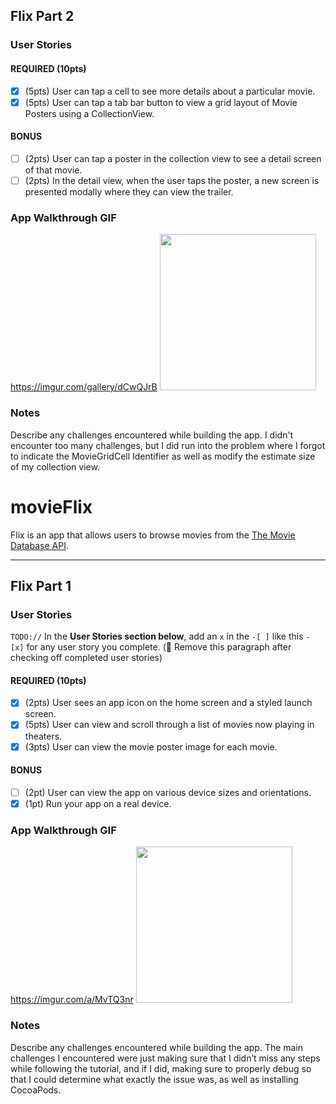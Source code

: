 ## Flix Part 2

### User Stories

#### REQUIRED (10pts)
- [x] (5pts) User can tap a cell to see more details about a particular movie.
- [x] (5pts) User can tap a tab bar button to view a grid layout of Movie Posters using a CollectionView.

#### BONUS
- [ ] (2pts) User can tap a poster in the collection view to see a detail screen of that movie.
- [ ] (2pts) In the detail view, when the user taps the poster, a new screen is presented modally where they can view the trailer.

### App Walkthrough GIF
https://imgur.com/gallery/dCwQJrB
<img src="https://imgur.com/gallery/dCwQJrB" width=250><br>

### Notes
Describe any challenges encountered while building the app.
I didn't encounter too many challenges, but I did run into the problem where I forgot to indicate the MovieGridCell Identifier as well as modify the estimate size of my collection view.


# movieFlix
Flix is an app that allows users to browse movies from the [The Movie Database API](http://docs.themoviedb.apiary.io/#).


---

## Flix Part 1

### User Stories
`TODO://` In the **User Stories section below**, add an `x` in the `-[ ]` like this `- [x]` for any user story you complete. (🚫 Remove this paragraph after checking off completed user stories)

#### REQUIRED (10pts)
- [x] (2pts) User sees an app icon on the home screen and a styled launch screen.
- [x] (5pts) User can view and scroll through a list of movies now playing in theaters.
- [x] (3pts) User can view the movie poster image for each movie.

#### BONUS
- [ ] (2pt) User can view the app on various device sizes and orientations.
- [x] (1pt) Run your app on a real device.

### App Walkthrough GIF
https://imgur.com/a/MvTQ3nr
<img src="https://imgur.com/a/MvTQ3nr.gif" width=250><br>

### Notes
Describe any challenges encountered while building the app.
The main challenges I encountered were just making sure that I didn’t miss any steps while following the tutorial, and if I did, making sure to properly debug so that I could determine what exactly the issue was, as well as installing CocoaPods.
